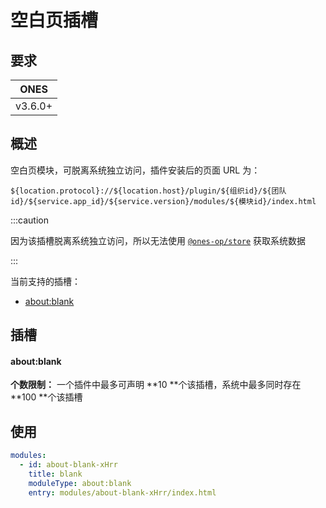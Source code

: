 # 空白页插槽

## 要求

| **ONES** |
| :------: |
| v3.6.0+  |

## 概述

空白页模块，可脱离系统独立访问，插件安装后的页面 URL 为：

```
${location.protocol}://${location.host}/plugin/${组织id}/${团队id}/${service.app_id}/${service.version}/modules/${模块id}/index.html
```

:::caution

因为该插槽脱离系统独立访问，所以无法使用 [`@ones-op/store`](../../../reference/packages/store/store.md) 获取系统数据

:::

当前支持的插槽：

- [about:blank](#aboutblank)

## 插槽

#### about:blank

**个数限制：** 一个插件中最多可声明 **10 **个该插槽，系统中最多同时存在 **100 **个该插槽

## 使用

```yaml
modules:
  - id: about-blank-xHrr
    title: blank
    moduleType: about:blank
    entry: modules/about-blank-xHrr/index.html
```
